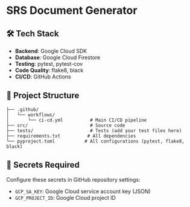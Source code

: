 # SRS Document Generator

## 🛠️ Tech Stack

- **Backend**: Google Cloud SDK
- **Database**: Google Cloud Firestore
- **Testing**: pytest, pytest-cov
- **Code Quality**: flake8, black
- **CI/CD**: GitHub Actions

## 📁 Project Structure

```
├── .github/
│   └── workflows/
│       └── ci-cd.yml          # Main CI/CD pipeline
├── src/                       # Source code
├── tests/                     # Tests (add your test files here)
├── requirements.txt          # All dependencies
└── pyproject.toml           # All configurations (pytest, flake8, black)
```

## 🔐 Secrets Required

Configure these secrets in GitHub repository settings:

- `GCP_SA_KEY`: Google Cloud service account key (JSON)
- `GCP_PROJECT_ID`: Google Cloud project ID
